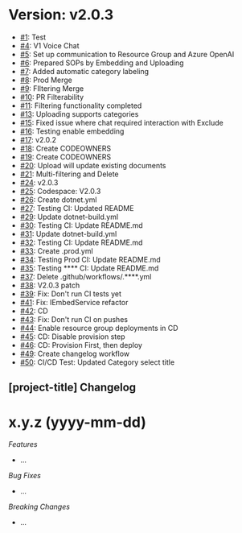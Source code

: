 # Version: v2.0.3

* [#1](https://github.com/pranayroni/azure-search-openai-demo-csharp/pull/1): Test
* [#4](https://github.com/pranayroni/azure-search-openai-demo-csharp/pull/4): V1 Voice Chat
* [#5](https://github.com/pranayroni/azure-search-openai-demo-csharp/pull/5): Set up communication to Resource Group and Azure OpenAI
* [#6](https://github.com/pranayroni/azure-search-openai-demo-csharp/pull/6): Prepared SOPs by Embedding and Uploading
* [#7](https://github.com/pranayroni/azure-search-openai-demo-csharp/pull/7): Added automatic category labeling
* [#8](https://github.com/pranayroni/azure-search-openai-demo-csharp/pull/8): Prod Merge
* [#9](https://github.com/pranayroni/azure-search-openai-demo-csharp/pull/9): FIltering Merge
* [#10](https://github.com/pranayroni/azure-search-openai-demo-csharp/pull/10): PR Filterability
* [#11](https://github.com/pranayroni/azure-search-openai-demo-csharp/pull/11): Filtering functionality completed
* [#13](https://github.com/pranayroni/azure-search-openai-demo-csharp/pull/13): Uploading supports categories
* [#15](https://github.com/pranayroni/azure-search-openai-demo-csharp/pull/15): Fixed issue where chat required interaction with Exclude
* [#16](https://github.com/pranayroni/azure-search-openai-demo-csharp/pull/16): Testing enable embedding
* [#17](https://github.com/pranayroni/azure-search-openai-demo-csharp/pull/17): v2.0.2
* [#18](https://github.com/pranayroni/azure-search-openai-demo-csharp/pull/18): Create CODEOWNERS
* [#19](https://github.com/pranayroni/azure-search-openai-demo-csharp/pull/19): Create CODEOWNERS
* [#20](https://github.com/pranayroni/azure-search-openai-demo-csharp/pull/20): Upload will update existing documents
* [#21](https://github.com/pranayroni/azure-search-openai-demo-csharp/pull/21): Multi-filtering and Delete
* [#24](https://github.com/pranayroni/azure-search-openai-demo-csharp/pull/24): v2.0.3
* [#25](https://github.com/pranayroni/azure-search-openai-demo-csharp/pull/25): Codespace: V2.0.3
* [#26](https://github.com/pranayroni/azure-search-openai-demo-csharp/pull/26): Create dotnet.yml
* [#27](https://github.com/pranayroni/azure-search-openai-demo-csharp/pull/27): Testing CI: Updated README
* [#29](https://github.com/pranayroni/azure-search-openai-demo-csharp/pull/29): Update dotnet-build.yml
* [#30](https://github.com/pranayroni/azure-search-openai-demo-csharp/pull/30): Testing CI: Update README.md
* [#31](https://github.com/pranayroni/azure-search-openai-demo-csharp/pull/31): Update dotnet-build.yml
* [#32](https://github.com/pranayroni/azure-search-openai-demo-csharp/pull/32): Testing CI: Update README.md
* [#33](https://github.com/pranayroni/azure-search-openai-demo-csharp/pull/33): Create .prod.yml
* [#34](https://github.com/pranayroni/azure-search-openai-demo-csharp/pull/34): Testing Prod CI: Update README.md
* [#35](https://github.com/pranayroni/azure-search-openai-demo-csharp/pull/35): Testing **** CI: Update README.md
* [#37](https://github.com/pranayroni/azure-search-openai-demo-csharp/pull/37): Delete .github/workflows/.****.yml
* [#38](https://github.com/pranayroni/azure-search-openai-demo-csharp/pull/38): V2.0.3 patch
* [#39](https://github.com/pranayroni/azure-search-openai-demo-csharp/pull/39): Fix: Don't run CI tests yet
* [#41](https://github.com/pranayroni/azure-search-openai-demo-csharp/pull/41): Fix: IEmbedService refactor
* [#42](https://github.com/pranayroni/azure-search-openai-demo-csharp/pull/42): CD
* [#43](https://github.com/pranayroni/azure-search-openai-demo-csharp/pull/43): Fix: Don't run CI on pushes
* [#44](https://github.com/pranayroni/azure-search-openai-demo-csharp/pull/44): Enable resource group deployments in CD
* [#45](https://github.com/pranayroni/azure-search-openai-demo-csharp/pull/45): CD: Disable provision step
* [#46](https://github.com/pranayroni/azure-search-openai-demo-csharp/pull/46): CD: Provision First, then deploy
* [#49](https://github.com/pranayroni/azure-search-openai-demo-csharp/pull/49): Create changelog workflow
* [#50](https://github.com/pranayroni/azure-search-openai-demo-csharp/pull/50): CI/CD Test: Updated Category select title


## [project-title] Changelog

<a name="x.y.z"></a>
# x.y.z (yyyy-mm-dd)

*Features*
* ...

*Bug Fixes*
* ...

*Breaking Changes*
* ...
